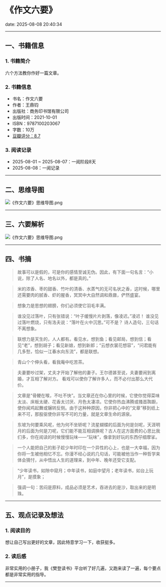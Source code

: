 # 《作文六要》

date: 2025-08-08 20:40:34

---

## 一、书籍信息

### 1. 书籍简介

六个方法教你作好一篇文章。

### 2. 书籍信息

- 书名：作文六要
- 作者：王鼎钧
- 出版社：商务印书馆有限公司
- 出版时间：2021-10-01
- ISBN：9787100203067
- 字数：10万
- [豆瓣评分：8.7](https://book.douban.com/subject/35634909/)

### 3. 阅读记录

- 2025-08-01 ~  2025-08-07：一阅阶段8天
- 2025-08-08：一阅记录

---

## 二、思维导图

![《作文六要》思维导图.png](https://s21.ax1x.com/2025/08/08/pVaDGef.png)

---

## 三、六要解析

![《作文六要》思维导图.png](https://s21.ax1x.com/2025/08/08/pVaDYTS.png)

---

## 四、书摘

> 故事可以是假的，可是你的感情至诚无伪。因此，有下面一句名言：“小说，除了人名、地名以外，都是真的。”

> 米的浓香、枣的甜香、竹叶的清香、水蒸气的无可名状之香，这时候，哪里还需要肉的腻香、虾的腥香，冥冥中大自然调和鼎鼐，俨然盛宴。

> 想象力是思想的翅膀，你们必须使它羽毛丰满。

> 谁没见过落叶，只有张错说：“叶子缓慢片片剥落，像凌迟。”凌迟！
> 谁没见过落叶燃烧，只有洛夫说：“落叶在火中沉思。”可不是？
> 诗人造句，三句话不离想象。

> 联想力是天生的，人人都有。看见水，想到鱼；看见邮局，想到信；看见“老”，想到胡子；看见新娘，想到新郎；“云想衣裳花想容”，“问君能有几多愁，恰似一江春水向东流”，都是联想。

> 青山个个伸头看，看我庵中吃苦茶。

> 夫妻要吵过架，丈夫才开始了解他的妻子。王尔德甚至说，夫妻要闹到离婚，才互相了解对方。
> 看戏可以使你了解许多人，而不必付出那么大代价。

> 文章是“骨鲠在喉，不吐不快”。当文章还在你心里的时候，它使你觉得菜味太淡、床板太硬、花香太讨厌、月色太凄凉。它使你热血沸腾或搔首踟蹰，使你闻鸡起舞或辗转反侧。由于这种种原因，你非把心中的“文章”移到纸上来不可，那股驱使你非写不可的力量，就是文章生命的源泉。

> 东坡为何要乘风呢，他为何不坐轿呢？流星蝴蝶的后面为何是剑呢，天涯明月的后面为何是刀呢，它们能不能互相调换呢？古人在这方面费的心思比我们多，你在阅读的时候慢慢玩味——“玩味”，像拿到好玩的东西仔细摩挲。

> 一个人能把自己的影子趁少年时印在一个异性的心上，也是一大幸福，因为你将一生被他相忆不忘。你漫不经心说的几句话，可能被他当作一种哲学来体会猜忖，从中悟出人生的道理来，到中年、晚年还受它支配。

> “少年读书，如隙中窥月；中年读书，如庭中望月；老年读书，如台上玩月”，是摸象；

> 强调一句：苦闷是原料，成品必须是艺术，吞进去的是沙，取出来的是明珠。



---

## 五、观点记录及想法

### 1. 阅读目的

想让自己写出更好的文章，因此特意学习一下，收获挺多。

### 2. 读后感

非常实用的小册子，我《樊登读书》平台听了好几遍，又跑来读了一遍，每个要点都是非常实用的指导。

---